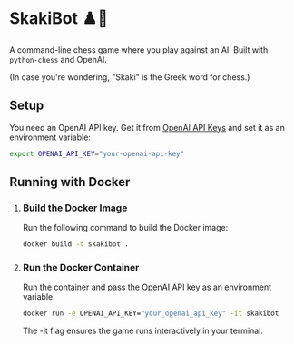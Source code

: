# SkakiBot ♟️🤖

A command-line chess game where you play against an AI. Built with `python-chess` and OpenAI.

(In case you're wondering, "Skaki" is the Greek word for chess.)

## Setup

You need an OpenAI API key. Get it from [OpenAI API Keys](https://platform.openai.com/api-keys) and set it as an environment variable:

```bash
export OPENAI_API_KEY="your-openai-api-key"
```

## Running with Docker

1. ### Build the Docker Image

   Run the following command to build the Docker image:

   ```sh
   docker build -t skakibot .
   ```

2. ### Run the Docker Container

   Run the container and pass the OpenAI API key as an environment variable:

   ```sh
   docker run -e OPENAI_API_KEY="your_openai_api_key" -it skakibot
   ```

   The -it flag ensures the game runs interactively in your terminal.
